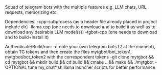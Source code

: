 Squad of telegram bots with the multiple features e.g. LLM chats, URL requests, memorizing etc.

Dependencies:
-cpp-subprocess (as a header file already placed in project include dir)
-llama.cpp (one needs to download and to build it as well as to download any desirable LLM model(s))
-tgbot-cpp (one needs to download and to build+install it)

Authenticate/Build/run:
-create your own telegram bots (2 at the moment), obtain TG tokens and then create the files mytgbot/bot_token1, mytgbot/bot_token2 with the correspondent tokens
-git clone mytgbot && cd mytgbot && mkdir build && cd build && cmake .. && make && ./mytgbot
-OPTIONAL tune my_chat*.sh llama launcher scripts for better performance
